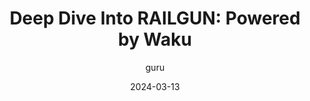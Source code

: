 ---
title: "Deep Dive Into RAILGUN: Powered by Waku"
description: "Learn more about how RAILGUN uses Waku to build a privacy layer on top of EVM based chains"
date: "2024-03-13"
author: "guru"
tags: ["Web3","Technical","Privacy"]
coverImage: "https://blog.waku.org/content/images/size/w2000/2024/07/railguncover-c99893cb767a56e01e666e4db22596a8.png"
link: "https://blog.waku.org/2024-04-26-railgun-case-study/"
---